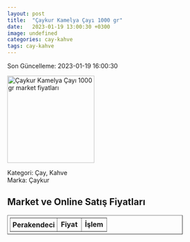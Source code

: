 ```yaml
---
layout: post
title:  "Çaykur Kamelya Çayı 1000 gr"
date:   2023-01-19 13:00:30 +0300
image: undefined
categories: cay-kahve
tags: cay-kahve
---
```


Son Güncelleme: 2023-01-19 16:00:30

<img src="undefined" width="200" alt="Çaykur Kamelya Çayı 1000 gr market fiyatları" />

Kategori: Çay, Kahve
<br />
Marka: Çaykur

<h2>Market ve Online Satış Fiyatları</h2>

<table border="1" style="padding: 5px;width:80%;">
  <tr>
    <td style="padding: 5px;"><strong>Perakendeci</strong></td>
    <td><strong>Fiyat</strong></td>
    <td><strong>İşlem</strong></td>
  </tr>
  
</table>
